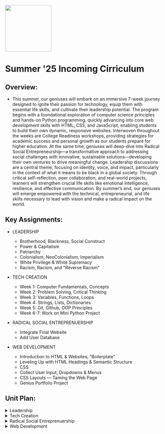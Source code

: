 <img src="https://github.com/Hgp-GeniusLabs/Curriculum/blob/10734f2c827128dde773ea4f266d154d46977866/Org-Wide/Assets/hgp_logo_original.png" width="150"/>

# Summer '25 Incoming Cirriculum

## Overview:
- This summer, our geniuses will embark on an immersive 7-week journey designed to ignite their passion for technology, equip them with essential life skills, and cultivate their leadership potential. The program begins with a foundational exploration of computer science principles and hands-on Python programming, quickly advancing into core web development skills with HTML, CSS, and JavaScript, enabling students to build their own dynamic, responsive websites. Interwoven throughout the weeks are College Readiness workshops, providing strategies for academic success and personal growth as our students prepare for higher education. At the same time, geniuses will deep-dive into Radical Social Entrepreneurship—a transformative approach to addressing social challenges with innovative, sustainable solutions—developing their own ventures to drive meaningful change. Leadership discussions are a central theme, focusing on identity, voice, and impact, particularly in the context of what it means to be black in a global society. Through critical self-reflection, peer collaboration, and real-world projects, learners will strengthen crucial life skills like emotional intelligence, resilience, and effective communication. By summer’s end, our geniuses will emerge empowered with the technical, entrepreneurial, and life skills necessary to lead with vision and make a radical impact on the world.

## Key Assignments:

- LEADERSHIP
  * Brotherhood, Blackness, Social Construct
  * Power & Capitalism
  * Patriarchy
  * Colonialism, NeoColonialism, Imperialism
  * White Privilege & White Supremacy
  * Racism, Racism, and "Reverse Racism"
- TECH CREATION
  * Week 1: Computer Fundamentals, Concepts
  * Week 2: Problem Solving, Critical Thinking
  * Week 3: Variables, Functions, Loops
  * Week 4: Strings, Lists, Dictionaries
  * Week 5: Git, Github, OOP Principles
  * Week 6-7: Work on Mini Python Project

- RADICAL SOCIAL ENTREPRENUERSHIP
  * Integrate Final Website 
  * Add User Database
 - WEB DEVELOPMENT
   * Introduction to HTML & Websites, “Boilerplate”
   * Leveling Up with HTML Headings & Semantic Structure
   * CSS
   * Collect User Input, Dropdowns & Menus
   * CSS Layouts — Taming the Web Page
   * Genius Portfolio Project


## Unit Plan:

<details>
    <summary>Leadership</summary>
    <table>
        <thead>
            <tr>
                <th>WEEK</th>
                <th>DAY</th>
                <th>Lesson Title</th>
                <th>Lesson Description</th>
                <th>Lesson Link</th>
            </tr>
        </thead>
        <tbody>
            <!-- WEEK 1: Community, Identity, and Systems -->
            <tr><td colspan="5"><strong>Week 1: Brotherhood, Identity, and the Foundations of Power</strong></td></tr>
            <tr>
                <td>1</td>
                <td>1</td>
                <td>Brotherhood & Ubuntu</td>
                <td>Geniuses explore concepts of brotherhood and Ubuntu by building connections, learning names, and reflecting on the power of community support.</td>
                <td><a href="https://github.com/DeeBeeBoutaBag/Town_S1_Incoming/blob/main/Leadership/Week_1/W1_D1.md">Lesson Plan</a></td>
            </tr>
            <tr>
                <td>1</td>
                <td>2</td>
                <td>What Does It Mean to Be Black?</td>
                <td>Identity, culture, pride, and Black excellence — geniuses share their experiences and celebrate diversity within Blackness through creative expression and games.</td>
                <td><a href="Leadership/Week_1/W1_D2.md">Lesson Plan</a></td>
            </tr>
            <tr>
                <td>1</td>
                <td>3</td>
                <td>Social Constructs I: Who Gets What? (4 Corners Simulation)</td>
                <td>Break down social constructs by taking on resource roles, negotiating for resources and bonus money, and reflecting on fairness and privilege.</td>
                <td><a href="Leadership/Week_1/W1_D3.md">Lesson Plan</a></td>
            </tr>
            <tr>
                <td>1</td>
                <td>4</td>
                <td>Social Constructs II: Create-a-Country Challenge</td>
                <td>Geniuses form new nations, establishing values, resources, and rules to learn how systems and constructs are designed and enforced.</td>
                <td><a href="Leadership/Week_1/W1_D4.md">Lesson Plan</a></td>
            </tr> 
            <!-- WEEK 2: Power, Economics, Patriarchy, and Oppression -->
            <tr><td colspan="5"><strong>Week 2: Power, Economics, and Interlocking Systems</strong></td></tr>
            <tr>
                <td>2</td>
                <td>1</td>
                <td>Power I: Who Has Power & Why?</td>
                <td>Understand key definitions and relationships of power with a hands-on role simulation and group reflection.</td>
                <td><a href="Leadership/Week_2/W2_D1.md">Lesson Plan</a></td>
            </tr>
            <tr>
                <td>2</td>
                <td>2</td>
                <td>Power II: Building & Challenging Power</td>
                <td>Geniuses design their own societies, exploring how power is created, shared, or contested when new challenges arise.</td>
                <td><a href="Leadership/Week_2/W2_D2.md">Lesson Plan</a></td>
            </tr>
            <tr>
                <td>2</td>
                <td>3</td>
                <td>Capitalism I: Who Owns, Who Works, Who Wins?</td>
                <td>Simulate capitalist marketplace dynamics by taking the roles of owners, workers, and unwaged labor. Analyze who gets wealthy and why.</td>
                <td><a href="Leadership/Week_2/W2_D3.md">Lesson Plan</a></td>
            </tr>
            <tr>
                <td>2</td>
                <td>4</td>
                <td>Capitalism II: Resisting, Reforming, and Reimagining</td>
                <td>Design “Just Societies” and explore how people resist exploitation through co-ops, unions, and collective action.</td>
                <td><a href="Leadership/Week_2/W2_D4.md">Lesson Plan</a></td>
            </tr>
            <!-- WEEK 3: Gender, Colonization, and Sovereignty -->
            <tr><td colspan="5"><strong>Week 3: Patriarchy, Colonialism and Community Power</strong></td></tr>
            <tr>
                <td>3</td>
                <td>1</td>
                <td>Patriarchy I: What Is Patriarchy?</td>
                <td>Learn what patriarchy is, spot gender roles and stereotypes, and explore its connections to other systems of oppression.</td>
                <td><a href="Leadership/Week_3/W3_D1.md">Lesson Plan</a></td>
            </tr>
            <tr>
                <td>3</td>
                <td>2</td>
                <td>Patriarchy II: Impacts & Costs</td>
                <td>Geniuses map out how patriarchy affects all genders and intersecting identities through stories and discussion.</td>
                <td><a href="Leadership/Week_3/W3_D2.md">Lesson Plan</a></td>
            </tr>
            <tr>
                <td>3</td>
                <td>3</td>
                <td>Patriarchy III: Skills for Challenging Patriarchy</td>
                <td>Practice bystander intervention, allyship, and campaign brainstorming to disrupt gendered oppression.</td>
                <td><a href="Leadership/Week_3/W3_D3.md">Lesson Plan</a></td>
            </tr>
            <tr>
                <td>3</td>
                <td>4</td>
                <td>Patriarchy IV: Interlocking Oppressions</td>
                <td>Understand how patriarchy, white supremacy, and capitalism connect; build solidarity and intersectional analysis.</td>
                <td><a href="Leadership/Week_3/W3_D4.md">Lesson Plan</a></td>
            </tr>
            <!-- WEEK 4: Colonialism, Imperialism, and Self-Determination -->
            <tr><td colspan="5"><strong>Week 4: Colonialism, Imperialism, and Sovereignty</strong></td></tr>
            <tr>
                <td>4</td>
                <td>1</td>
                <td>Colonialism: History and Legacies for Black People</td>
                <td>Trace the roots and impact of colonialism, mapping stolen land, identity, culture, and wealth; connect to anti-colonial resistance.</td>
                <td><a href="Leadership/Week_4/W4_D1.md">Lesson Plan</a></td>
            </tr>
            <tr>
                <td>4</td>
                <td>2</td>
                <td>NeoColonialism: Modern Economic and Cultural Control</td>
                <td>Role-play national leaders facing external forces, analyze case studies, and strategize for self-determination in a neo-colonial world.</td>
                <td><a href="Leadership/Week_4/W4_D2.md">Lesson Plan</a></td>
            </tr>
            <tr>
                <td>4</td>
                <td>3</td>
                <td>Imperialism: Tech, Gentrification & Digital Control</td>
                <td>Geniuses evaluate how tech giants, social media, and gentrification act as new forms of imperialism impacting Black communities.</td>
                <td><a href="Leadership/Week_4/W4_D3.md">Lesson Plan</a></td>
            </tr>
            <tr>
                <td>4</td>
                <td>4</td>
                <td>Sovereignty: Self-Governance and Black Innovation</td>
                <td>Students design tech, entrepreneurship, and school advocacy projects to imagine and advocate for Black community control and decision-making.</td>
                <td><a href="Leadership/Week_4/W4_D4.md">Lesson Plan</a></td>
            </tr>
            <!-- WEEK 5: Race, Privilege, and Internalization -->
            <tr><td colspan="5"><strong>Week 5: Understanding Racism, Privilege, and Healing</strong></td></tr>
            <tr>
                <td>5</td>
                <td>1</td>
                <td>White Privilege I: Systems of Advantage</td>
                <td>Define personal and institutional privilege, analyze real-world scenarios of advantage, and reflect on the results of US systemic favoritism toward whites.</td>
                <td><a href="Leadership/Week_5/W5_D1.md">Lesson Plan</a></td>
            </tr>
            <tr>
                <td>5</td>
                <td>2</td>
                <td>White Privilege II: Intersectionality, Resistance, Accountability</td>
                <td>Explore how privilege and oppression intersect, and develop action steps for solidarity and anti-racism.</td>
                <td><a href="Leadership/Week_5/W5_D2.md">Lesson Plan</a></td>
            </tr>
            <tr>
                <td>5</td>
                <td>3</td>
                <td>White Supremacy I: Systemic Exploitation and Oppression</td>
                <td>Learn the history and mechanics of white supremacy as a global structure and connect historic examples to today’s realities.</td>
                <td><a href="Leadership/Week_5/W5_D3.md">Lesson Plan</a></td>
            </tr>
            <tr>
                <td>5</td>
                <td>4</td>
                <td>White Supremacy II: Resistance and Dismantling Oppression</td>
                <td>Investigate resistance movements, past and present, and strategize how to confront and dismantle oppressive systems.</td>
                <td><a href="Leadership/Week_5/W5_D4.md">Lesson Plan</a></td>
            </tr>
            <!-- WEEK 6: Internalized Racism, Healing, and Unity -->
            <tr><td colspan="5"><strong>Week 6: Internalized Racism, Healing, and Unity</strong></td></tr>
            <tr>
                <td>6</td>
                <td>1</td>
                <td>Internalized Racism: The Poison Within</td>
                <td>Examine how people of color absorb harmful beliefs and behaviors, then develop healing practices and affirmations for self and community.</td>
                <td><a href="Leadership/Week_6/W6_D1.md">Lesson Plan</a></td>
            </tr>
            <tr>
                <td>6</td>
                <td>2</td>
                <td>Racism: Prejudice Plus Power</td>
                <td>Clarify real definitions and mechanisms of racism, examining local and national case studies on how prejudice is enforced by systems of power.</td>
                <td><a href="Leadership/Week_6/W6_D2.md">Lesson Plan</a></td>
            </tr>
            <tr>
                <td>6</td>
                <td>3</td>
                <td>Reverse Racism: Myth-Busting and Historical Roots</td>
                <td>Examine the origins, political use, and facts about "reverse racism," and learn why it is not a real form of systemic discrimination.</td>
                <td><a href="Leadership/Week_6/W6_D3.md">Lesson Plan</a></td>
            </tr>
            <tr>
                <td>6</td>
                <td>4</td>
                <td>Building Unity: Healing Internalized Racism & Creating Community Strength</td>
                <td>Focus on affirmation, group visioning, and practical strategies to dismantle internalized racism and build cross-community unity.</td>
                <td><a href="Leadership/Week_6/W6_D4.md">Lesson Plan</a></td>
            </tr>
        </tbody>
    </table>
</details>
<details>
    <summary>Tech Creation</summary>
    <table>
        <thead>
            <tr>
                <th>WEEK</th>
                <th>DAY</th>
                <th>Lesson Title</th>
                <th>Lesson Description</th>
                <th>Lesson Link</th>
            </tr>
        </thead>
        <tbody>
            <!-- WEEK 1: Computer Fundamentals, Concepts -->
            <tr><td colspan="5"><strong>Week 1: Computer Fundamentals & Essential Concepts</strong></td></tr>
            <tr>
                <td>1</td>
                <td>1</td>
                <td>What is a Computer? Hardware & Software</td>
                <td>Geniuses learn about input/output devices, hardware vs. software, basic components (CPU, RAM, storage), and what makes computers work.</td>
                <td><a href="Tech_Creation/Week_1/w1_d1.md">Lesson Plan</a></td>
            </tr>
            <tr>
                <td>1</td>
                <td>2</td>
                <td>Operating Systems & The Cloud</td>
                <td>Explore how operating systems (Windows, Mac, Linux) and cloud computing power the digital world and enable everyday tech usage.</td>
                <td><a href="Tech_Creation/Week_1/w1_d2.md">Lesson Plan</a></td>
            </tr>
            <tr>
                <td>1</td>
                <td>3</td>
                <td>Data, Files & Digital Organization</td>
                <td>Discover how data is stored, files are organized, and how bits and bytes form the building blocks of all digital media.</td>
                <td><a href="Tech_Creation/Week_1/w1_d3.md">Lesson Plan</a></td>
            </tr>
            <tr>
                <td>1</td>
                <td>4</td>
                <td>Calculator & Profile Page</td>
                <td>Geniuses will create a calculator and profile page</td>
                <td><a href="Tech_Creation/Week_1/w1_d4.md">Lesson Plan</a></td>
            </tr>
            <!-- WEEK 2: Problem Solving, Critical Thinking -->
            <tr><td colspan="5"><strong>Week 2: Problem Solving and Critical Thinking</strong></td></tr>
            <tr>
                <td>2</td>
                <td>1</td>
                <td>Introduction to Algorithms</td>
                <td>Geniuses break down problems into steps, design basic algorithms, and learn the logic behind computer problem-solving.</td>
                <td><a href="Tech_Creation/Week_2/w2_d1.md">Lesson Plan</a></td>
            </tr>
            <tr>
                <td>2</td>
                <td>2</td>
                <td>Flowcharts & Pseudocode</td>
                <td>Visualize solutions with flowcharts and pseudocode, bridging the gap between ideas and real code.</td>
                <td><a href="Tech_Creation/Week_2/w2_d2.md">Lesson Plan</a></td>
            </tr>
            <tr>
                <td>2</td>
                <td>3</td>
                <td>Critical Thinking in Tech</td>
                <td>Apply critical reasoning to troubleshoot code, debug errors, and solve real-world problems creatively.</td>
                <td><a href="Tech_Creation/Week_2/w2_d3.md">Lesson Plan</a></td>
            </tr>
            <tr>
                <td>2</td>
                <td>4</td>
                <td>Game Logic</td>
                <td>Geniuses will build a game</td>
                <td><a href="Tech_Creation/Week_2/w2_d4.md">Lesson Plan</a></td>
            </tr>
            <!-- WEEK 3: Variables, Functions, Loops -->
            <tr><td colspan="5"><strong>Week 3: Core Programming: Variables, Functions, and Loops</strong></td></tr>
            <tr>
                <td>3</td>
                <td>1</td>
                <td>Python Fundamentals: Variables and Data Types</td>
                <td>Geniuses write their first Python code, learning about numbers, strings, and how to store and update information with variables.</td>
                <td><a href="Tech_Creation/Week_3/w3_d1.md">Lesson Plan</a></td>
            </tr>
            <tr>
                <td>3</td>
                <td>2</td>
                <td>Functions: Efficient & Reusable Code</td>
                <td>Discover how to bundle code with functions, pass in arguments, and return results—making programs cleaner and smarter.</td>
                <td><a href="Tech_Creation/Week_3/w3_d2.md">Lesson Plan</a></td>
            </tr>
            <tr>
                <td>3</td>
                <td>3</td>
                <td>Loops: Automating Repetitive Tasks</td>
                <td>Master for and while loops in Python to automate tasks, process lists, and build interactive programs.</td>
                <td><a href="Tech_Creation/Week_3/w3_d3.md">Lesson 9</a></td>
            </tr>
             <tr>
                <td>3</td>
                <td>4</td>
                <td>Function Caluculator</td>
                <td>Geniuses will build a Function Calculator</td>
                <td><a href="Tech_Creation/Week_3/w3_d3.md">Lesson Plan</a></td>
            </tr>
            <!-- WEEK 4: Strings, Lists, Dictionaries -->
            <tr><td colspan="5"><strong>Week 4: Working with Strings, Lists, and Dictionaries</strong></td></tr>
            <tr>
                <td>4</td>
                <td>1</td>
                <td>Strings: Manipulating Text</td>
                <td>Learn how to process user input, use string methods, and format output for smoother programs.</td>
                <td><a href="Tech_Creation/Week_4/w4_d1.md">Lesson Plan</a></td>
            </tr>
            <tr>
                <td>4</td>
                <td>2</td>
                <td>Lists: Storing and Sorting Data</td>
                <td>Use Python lists to hold, change, and sort collections of data. Explore slicing, indexing, and key list methods.</td>
                <td><a href="Tech_Creation/Week_4/w4_d2.md">Lesson Plan</a></td>
            </tr>
            <tr>
                <td>4</td>
                <td>3</td>
                <td>Dictionaries: Data with Meaning</td>
                <td>Map and retrieve values quickly using Python dictionaries; build programs that associate data pairs for smarter problem-solving.</td>
                <td><a href="Tech_Creation/Week_4/w4_d3.md">Lesson Plan</a></td>
            </tr>
            <tr>
                <td>4</td>
                <td>4</td>
                <td>Project Day: Data Analysis Tool</td>
                <td>Build a tool that will look at data</td>
                <td><a href="Tech_Creation/Week_4/w4_d4.md">Lesson Plan</a></td>
            </tr>
            <!-- WEEK 5: Git, Github, OOP Principles -->
            <tr><td colspan="5"><strong>Week 5: Collaboration, Version Control, OOP Principles</strong></td></tr>
            <tr>
                <td>5</td>
                <td>1</td>
                <td>Git & Github: Saving and Sharing Code</td>
                <td>Learn the basics of Git for version control, team coding, and how Github powers open-source and business sites alike.</td>
                <td><a href="Tech_Creation/Week_5/w5_d1.md">Lesson Plan</a></td>
            </tr>
            <tr>
                <td>5</td>
                <td>2</td>
                <td>Working colaborative on Branches</td>
                <td>Put skills into action: configure repos, and build a project together</td>
                <td><a href="Tech_Creation/Week_5/w5_d2.md">Lesson Plan</a></td>
            </tr>
            <tr>
                <td>5</td>
                <td>3</td>
                <td>OOP Principles</td>
                <td>Work on the concepts of classes, and objects</td>
                <td><a href="Tech_Creation/Week_5/w5_d3.md">Lesson Plan</a></td>
            </tr>
            <tr>
                <td>5</td>
                <td>4</td>
                <td>OOP Principles</td>
                <td>Work on the concepts of classes, and objects</td>
                <td><a href="Tech_Creation/Week_5/w5_d4.md">Lesson Plan</a></td>
            </tr>
            <!-- WEEK 6-7: Project Work -->
            <tr><td colspan="5"><strong>Weeks 6-7: Mini Python Project (Collaboration, Review, Launch)</strong></td></tr>
            <tr>
                <td>6</td>
                <td>1</td>
                <td>Project Work Session 1: Team Coding & Problem Solving</td>
                <td>Teams collaborate on Mini Projects, troubleshoot code, and implement features from previous weeks.</td>
                <td><a href="Tech_Creation/Week_6/w6_d1.md">Lesson Plan</a></td>
            </tr>
            <tr>
                <td>6</td>
                <td>2</td>
                <td>Project Work Session 2: Feedback & Iteration</td>
                <td>Peer review and refine: teams exchange projects, test usability, and polish for real-world presentation.</td>
                <td><a href="Tech_Creation/Week_6/w6_d2.md">Lesson Plan</a></td>
            </tr>
            <tr>
                <td>7</td>
                <td>1</td>
                <td>Final Project Review</td>
                <td>Geniuses finalize and present Mini Project—demonstrating how code, design, and technology become a real-world solution.</td>
                <td><a href="Tech_Creation/Week_6/w6_d3.md">Lesson Plan</a></td>
            </tr>
            <tr>
                <td>7</td>
                <td>1</td>
                <td>Final Project Review</td>
                <td>Geniuses finalize and present Mini Project—demonstrating how code, design, and technology become a real-world solution.</td>
                <td><a href="Tech_Creation/Week_6/w6_d4.md">Lesson Plan</a></td>
            </tr>
        </tbody>
    </table>
</details>
<details>
    <summary>Radical Social Entreprenuership</summary>
      <table>
        <thead>
            <tr>
                <th>DAY</th>
                <th>Lesson Desc.</th>
                <th>Link</th>
            </tr>
        </thead>
        <tbody>
            <tr>
                <td>1</td>
                <td>Understanding Financial Sustainability</td>
              <td><a href="https://docs.google.com/document/d/1EYkVRgO0HS1tp2RPdr-9ACTwOOoByJcWIeN7oFy2iTM/edit#heading=h.ipbnzs6afk69">Lesson Plan</a></td>
            </tr>
            <tr>
                <td>2</td>
                <td>Marketing and Scaling Social Impact</td>
                <td><a href="https://docs.google.com/document/d/1alfxY6h14aA3wE3DtSvjsK1Q6QYDcmxTHjKnzNH9WAA/edit">Lesson Plan</a></td>
            </tr>
            <tr>
                <td>3</td>
                <td>Building a Strong Team and Organizational Culture</td>
                <td><a href="https://docs.google.com/document/d/1OF1Gp1fU8BL2D_w0n6TzBHIdtuBK21pRFHYss5YBUvE/edit">Lesson Plan</a></td>
            </tr>
            <tr>
                <td>4</td>
                <td>Legal Structures and Compliance for Social Enterprises</td>
                <td><a href="https://docs.google.com/document/d/1Pkkfodpu7_9lDOf9Ew5NCVvuP7bynFSuFCqNTM_oD94/edit">Lesson Plan</a></td>
            </tr>
        </tbody>
    </table>
</details>
<details>
    <summary>Web Development</summary>
      <table>
        <thead>
            <tr>
                <th>WEEK</th>
                <th>DAY</th>
                <th>Lesson Title</th>
                <th>Lesson Description</th>
                <th>Lesson Link</th>
            </tr>
        </thead>
        <tbody>
            <!-- WEEK 1 -->
            <tr><td colspan="5"><strong>Week 1: Starting Your Web Genius Journey</strong></td></tr>
            <tr>
                <td>1</td>
                <td>1</td>
                <td>Introduction to HTML & Websites</td>
                <td>Geniuses learn what HTML is, why it matters, and create their very first web page using headings and paragraphs.</td>
                <td><a href="#">Lesson 1</a></td>
            </tr>
            <tr>
                <td>1</td>
                <td>2</td>
                <td>Basic HTML Structure & Boilerplate</td>
                <td>Geniuses understand essential HTML structure: doctype, html, head, body, meta, title, and how everything fits together for a legit site.</td>
                <td><a href="#">Lesson 2</a></td>
            </tr>
            <tr>
                <td>1</td>
                <td>3</td>
                <td>Adding Images & Links in HTML</td>
                <td>Geniuses make their sites come alive with images (<img>) and hyperlinks (<a>), learning the magic of attributes like src, alt, and href.</td>
                <td><a href="#">Lesson 3</a></td>
            </tr>
            <!-- WEEK 2 -->
            <tr><td colspan="5"><strong>Week 2: Structure, Navigation, and Styling Genius </strong></td></tr>
            <tr>
                <td>2</td>
                <td>1</td>
                <td>Leveling Up with HTML Headings & Semantic Structure</td>
                <td>Learn & use header, nav, section, article, and footer tags; practice all heading (<h1>–<h6>) tags for website clarity and SEO goodness.</td>
                <td><a href="#">Lesson 4</a></td>
            </tr>
            <tr>
                <td>2</td>
                <td>2</td>
                <td>HTML Lists & The Genius Navigation Bar</td>
                <td>Geniuses master <ul>, <ol>, and <li> for lists and menus—building nav bars to connect their site like a pro.</td>
                <td><a href="#">Lesson 5</a></td>
            </tr>
            <tr>
                <td>2</td>
                <td>3</td>
                <td>Geniuses Style With CSS — The Ultimate Website Upgrade</td>
                <td>Geniuses unlock CSS: selectors, properties, and values. Style with inline, internal, or external CSS, including color and backgrounds.</td>
                <td><a href="#">Lesson 6</a></td>
            </tr>
            <!-- WEEK 3 -->
            <tr><td colspan="5"><strong>Week 3: CSS Power and Multi-Page Genius</strong></td></tr>
            <tr>
                <td>3</td>
                <td>1</td>
                <td>CSS Selectors — Genius Control Over Style</td>
                <td>Master styling by tag, class, and id selectors with practice on homepages and nav bars.</td>
                <td><a href="#">Lesson 7</a></td>
            </tr>
            <tr>
                <td>3</td>
                <td>2</td>
                <td>Linking Pages — Genius Multi-Page Websites</td>
                <td>Create and connect several HTML files with relative links in the nav, setting up a true portfolio site foundation.</td>
                <td><a href="#">Lesson 8</a></td>
            </tr>
            <tr>
                <td>3</td>
                <td>3</td>
                <td>CSS Styling Power Ups! Colors, Size & Units</td>
                <td>Geniuses explore CSS sizing units (px, %, em), color properties, background-color, and tweak style live in Dev Tools.</td>
                <td><a href="#">Lesson 9</a></td>
            </tr>
            <!-- WEEK 4 -->
            <tr><td colspan="5"><strong>Week 4: Forms, Dropdowns & Debugging Genius</strong></td></tr>
            <tr>
                <td>4</td>
                <td>1</td>
                <td>Genius Forms – Collect User Input</td>
                <td>Create forms with text, radio, checkboxes, and more to gather user info on your pages.</td>
                <td><a href="#">Lesson 10</a></td>
            </tr>
            <tr>
                <td>4</td>
                <td>2</td>
                <td>Genius Dropdowns & Menus</td>
                <td>Use <select>, <option>, and add dropdowns to forms and nav bars for snappier UI.</td>
                <td><a href="#">Lesson 11</a></td>
            </tr>
            <tr>
                <td>4</td>
                <td>3</td>
                <td>Dev Tools Genius – Debug & Customize in the Browser</td>
                <td>Geniuses use browser Dev Tools to inspect, debug, and style sites live like pro developers.</td>
                <td><a href="#">Lesson 12</a></td>
            </tr>
            <!-- WEEK 5 -->
            <tr><td colspan="5"><strong>Week 5: Pro Page Design & Personalization</strong></td></tr>
            <tr>
                <td>5</td>
                <td>1</td>
                <td>Genius CSS Layouts — Taming the Web Page</td>
                <td>Learn the CSS box model, margin, padding, and display properties to create layouts that look sharp.</td>
                <td><a href="#">Lesson 13</a></td>
            </tr>
            <tr>
                <td>5</td>
                <td>2</td>
                <td>Genius Fonts & Beyond — Bringing Personality to Your Pages</td>
                <td>Personalize sites with Google Fonts, font-family, text effects like bold, italics, and text-shadow for maximum flair.</td>
                <td><a href="#">Lesson 14</a></td>
            </tr>
            <tr>
                <td>5</td>
                <td>3</td>
                <td>Site Polish & Genius Review</td>
                <td>Catching up, bug fixing, and peer-auditing so every genius is ready for a showcase-level portfolio.</td>
                <td><a href="#">Lesson 15</a></td>
            </tr>
            <!-- WEEK 6 -->
            <tr><td colspan="5"><strong>Week 6: Genius Portfolio Project Week</strong></td></tr>
            <tr>
                <td>6</td>
                <td>1</td>
                <td>Genius Portfolio Project – Launch & Planning</td>
                <td>Plan your final site—wireframe, map, and start building your genius multi-page website project.</td>
                <td><a href="#">Lesson 16</a></td>
            </tr>
            <tr>
                <td>6</td>
                <td>2</td>
                <td>Genius Portfolio Project – Build & Peer Review</td>
                <td>Work session with troubleshooting and peer review—get every required element built and styled.</td>
                <td><a href="#">Lesson 17</a></td>
            </tr>
            <tr>
                <td>6</td>
                <td>3</td>
                <td>Genius Portfolio Project Showcase Day</td>
                <td>Geniuses present their finished websites in a class showcase with feedback and celebration!</td>
                <td><a href="#">Lesson 18</a></td>
            </tr>
        </tbody>
    </table>
</details>
